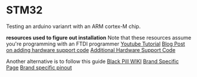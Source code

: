 # STM32
Testing an arduino varianrt with an ARM cortex-M chip. 

**resources used to figure out installation**
Note that these resources assume you're programming with an FTDI programmer
[Youtube Tutorial](https://www.youtube.com/watch?v=MLEQk73zJoU&t=505s)
[Blog Post on adding hardware support code](https://tomknabe.com/adding-controllino-boards-to-osx/)
[Additional Hardware Support Code](https://github.com/rogerclarkmelbourne/Arduino_STM32)

Another alternative is to follow this guide
[Black Pill WIKI](https://wiki.stm32duino.com/index.php?title=Black_Pill)
[Brand Specific Page](https://wiki.stm32duino.com/index.php?title=RobotDyn_Black_Pill)
[Brand specific pinout](https://robotdyn.com/pub/media/0G-00005692==STM32F103C8T6-STM32MiniSystem/DOCS/PINOUT==0G-00005692==STM32F103C8T6-STM32MiniSystem.pdf)